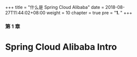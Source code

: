 +++
title = "什么是 Spring Cloud Alibaba"
date = 2018-08-27T11:44:02+08:00
weight = 10
chapter = true
pre = "<b>1. </b>"
+++

### 第 1 章

# Spring Cloud Alibaba Intro